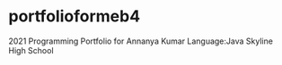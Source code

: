 # portfolioformeb4
2021 Programming Portfolio for Annanya Kumar
Language:Java
Skyline High School



